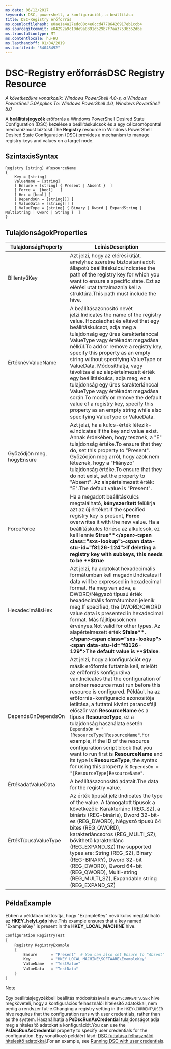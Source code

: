 ```yaml
---
ms.date: 06/12/2017
keywords: DSC, powershell, a konfigurációt, a beállítása
title: DSC-Registry erőforrás
ms.openlocfilehash: e0ae1a4a27edc08c4e6ccd47786426917eb1ccb4
ms.sourcegitcommit: e04292a9c10de9a8391d529b7f7aa3753b362dbe
ms.translationtype: MT
ms.contentlocale: hu-HU
ms.lasthandoff: 01/04/2019
ms.locfileid: "54048492"
---
```

# <a name="dsc-registry-resource"></a><span data-ttu-id="f8126-103">DSC-Registry erőforrás</span><span class="sxs-lookup"><span data-stu-id="f8126-103">DSC Registry Resource</span></span>

<span data-ttu-id="f8126-104">_A következőkre vonatkozik: Windows PowerShell 4.0-s, a Windows PowerShell 5.0_</span><span class="sxs-lookup"><span data-stu-id="f8126-104">_Applies To: Windows PowerShell 4.0, Windows PowerShell 5.0_</span></span>

<span data-ttu-id="f8126-105">A **beállításjegyzék** erőforrás a Windows PowerShell Desired State Configuration (DSC) kezelése a beállításkulcsok és a egy célcsomóponttal mechanizmust biztosít.</span><span class="sxs-lookup"><span data-stu-id="f8126-105">The **Registry** resource in Windows PowerShell Desired State Configuration (DSC) provides a mechanism to manage registry keys and values on a target node.</span></span>

## <a name="syntax"></a><span data-ttu-id="f8126-106">Szintaxis</span><span class="sxs-lookup"><span data-stu-id="f8126-106">Syntax</span></span>

```
Registry [string] #ResourceName
{
    Key = [string]
    ValueName = [string]
    [ Ensure = [string] { Present | Absent }  ]
    [ Force =  [bool]   ]
    [ Hex = [bool] ]
    [ DependsOn = [string[]] ]
    [ ValueData = [string[]] ]
    [ ValueType = [string] { Binary | Dword | ExpandString | MultiString | Qword | String }  ]
}
```

## <a name="properties"></a><span data-ttu-id="f8126-107">Tulajdonságok</span><span class="sxs-lookup"><span data-stu-id="f8126-107">Properties</span></span>

| <span data-ttu-id="f8126-108">Tulajdonság</span><span class="sxs-lookup"><span data-stu-id="f8126-108">Property</span></span> | <span data-ttu-id="f8126-109">Leírás</span><span class="sxs-lookup"><span data-stu-id="f8126-109">Description</span></span> |
| --- | --- |
| <span data-ttu-id="f8126-110">Billentyű</span><span class="sxs-lookup"><span data-stu-id="f8126-110">Key</span></span>| <span data-ttu-id="f8126-111">Azt jelzi, hogy az elérési útját, amelyhez szeretne biztosítani adott állapotú beállításkulcs.</span><span class="sxs-lookup"><span data-stu-id="f8126-111">Indicates the path of the registry key for which you want to ensure a specific state.</span></span> <span data-ttu-id="f8126-112">Ezt az elérési utat tartalmaznia kell a struktúra.</span><span class="sxs-lookup"><span data-stu-id="f8126-112">This path must include the hive.</span></span>|
| <span data-ttu-id="f8126-113">Értéknév</span><span class="sxs-lookup"><span data-stu-id="f8126-113">ValueName</span></span>| <span data-ttu-id="f8126-114">A beállításazonosító nevét jelzi.</span><span class="sxs-lookup"><span data-stu-id="f8126-114">Indicates the name of the registry value.</span></span> <span data-ttu-id="f8126-115">Hozzáadhat és eltávolíthat egy beállításkulcsot, adja meg a tulajdonság egy üres karakterlánccal ValueType vagy értékadat megadása nélkül.</span><span class="sxs-lookup"><span data-stu-id="f8126-115">To add or remove a registry key, specify this property as an empty string without specifying ValueType or ValueData.</span></span> <span data-ttu-id="f8126-116">Módosíthatja, vagy távolítsa el az alapértelmezett érték egy beállításkulcs, adja meg, ez a tulajdonság egy üres karakterlánccal ValueType vagy értékadat megadása során.</span><span class="sxs-lookup"><span data-stu-id="f8126-116">To modify or remove the default value of a registry key, specify this property as an empty string while also specifying ValueType or ValueData.</span></span>|
| <span data-ttu-id="f8126-117">Győződjön meg, hogy</span><span class="sxs-lookup"><span data-stu-id="f8126-117">Ensure</span></span>| <span data-ttu-id="f8126-118">Azt jelzi, ha a kulcs-érték létezik-e.</span><span class="sxs-lookup"><span data-stu-id="f8126-118">Indicates if the key and value exist.</span></span> <span data-ttu-id="f8126-119">Annak érdekében, hogy tesznek, a "E" tulajdonság értéke.</span><span class="sxs-lookup"><span data-stu-id="f8126-119">To ensure that they do, set this property to "Present".</span></span> <span data-ttu-id="f8126-120">Győződjön meg arról, hogy azok nem léteznek, hogy a "Hiányzó" tulajdonság értéke.</span><span class="sxs-lookup"><span data-stu-id="f8126-120">To ensure that they do not exist, set the property to "Absent".</span></span> <span data-ttu-id="f8126-121">Az alapértelmezett érték: "E".</span><span class="sxs-lookup"><span data-stu-id="f8126-121">The default value is "Present".</span></span>|
| <span data-ttu-id="f8126-122">Force</span><span class="sxs-lookup"><span data-stu-id="f8126-122">Force</span></span>| <span data-ttu-id="f8126-123">Ha a megadott beállításkulcs megtalálható, **kényszerített** felülírja azt az új értéket.</span><span class="sxs-lookup"><span data-stu-id="f8126-123">If the specified registry key is present, **Force** overwrites it with the new value.</span></span> <span data-ttu-id="f8126-124">Ha a beállításkulcs törlése az alkulcsok, ez kell lennie **$true**</span><span class="sxs-lookup"><span data-stu-id="f8126-124">If deleting a registry key with subkeys, this needs to be **$true**</span></span> |
| <span data-ttu-id="f8126-125">Hexadecimális</span><span class="sxs-lookup"><span data-stu-id="f8126-125">Hex</span></span>| <span data-ttu-id="f8126-126">Azt jelzi, ha adatokat hexadecimális formátumban kell megadni.</span><span class="sxs-lookup"><span data-stu-id="f8126-126">Indicates if data will be expressed in hexadecimal format.</span></span> <span data-ttu-id="f8126-127">Ha meg van adva, a DWORD/Négyszó típusú érték hexadecimális formátumban jelenik meg.</span><span class="sxs-lookup"><span data-stu-id="f8126-127">If specified, the DWORD/QWORD value data is presented in hexadecimal format.</span></span> <span data-ttu-id="f8126-128">Más fájltípusok nem érvényes.</span><span class="sxs-lookup"><span data-stu-id="f8126-128">Not valid for other types.</span></span> <span data-ttu-id="f8126-129">Az alapértelmezett érték **$false**.</span><span class="sxs-lookup"><span data-stu-id="f8126-129">The default value is **$false**.</span></span>|
| <span data-ttu-id="f8126-130">DependsOn</span><span class="sxs-lookup"><span data-stu-id="f8126-130">DependsOn</span></span>| <span data-ttu-id="f8126-131">Azt jelzi, hogy a konfigurációt egy másik erőforrás futtatnia kell, mielőtt az erőforrás konfigurálva van.</span><span class="sxs-lookup"><span data-stu-id="f8126-131">Indicates that the configuration of another resource must run before this resource is configured.</span></span> <span data-ttu-id="f8126-132">Például, ha az erőforrás-konfiguráció azonosítója letiltása, a futtatni kívánt parancsfájl először van **ResourceName** és a típusa **ResourceType**, ez a tulajdonság használata esetén `DependsOn = "[ResourceType]ResourceName"`.</span><span class="sxs-lookup"><span data-stu-id="f8126-132">For example, if the ID of the resource configuration script block that you want to run first is **ResourceName** and its type is **ResourceType**, the syntax for using this property is `DependsOn = "[ResourceType]ResourceName"`.</span></span>|
| <span data-ttu-id="f8126-133">Értékadat</span><span class="sxs-lookup"><span data-stu-id="f8126-133">ValueData</span></span>| <span data-ttu-id="f8126-134">A beállításazonosító adatait.</span><span class="sxs-lookup"><span data-stu-id="f8126-134">The data for the registry value.</span></span>|
| <span data-ttu-id="f8126-135">ÉrtékTípusa</span><span class="sxs-lookup"><span data-stu-id="f8126-135">ValueType</span></span>| <span data-ttu-id="f8126-136">Az érték típusát jelzi.</span><span class="sxs-lookup"><span data-stu-id="f8126-136">Indicates the type of the value.</span></span> <span data-ttu-id="f8126-137">A támogatott típusok a következők: Karakterlánc (REG_SZ), a bináris (REG-bináris), Dword 32-bit-es (REG_DWORD), Négyszó típusú 64 bites (REG_QWORD), karakterláncsoros (REG_MULTI_SZ), bővíthető karakterlánc (REG_EXPAND_SZ)</span><span class="sxs-lookup"><span data-stu-id="f8126-137">The supported types are: String (REG_SZ), Binary (REG-BINARY), Dword 32-bit (REG_DWORD), Qword 64-bit (REG_QWORD), Multi-string (REG_MULTI_SZ), Expandable string (REG_EXPAND_SZ)</span></span> |

## <a name="example"></a><span data-ttu-id="f8126-138">Példa</span><span class="sxs-lookup"><span data-stu-id="f8126-138">Example</span></span>

<span data-ttu-id="f8126-139">Ebben a példában biztosítja, hogy "ExampleKey" nevű kulcs megtalálható az **HKEY\_helyi\_gép** hive.</span><span class="sxs-lookup"><span data-stu-id="f8126-139">This example ensures that a key named "ExampleKey" is present in the **HKEY\_LOCAL\_MACHINE** hive.</span></span>

```powershell
Configuration RegistryTest
{
    Registry RegistryExample
    {
        Ensure      = "Present"  # You can also set Ensure to "Absent"
        Key         = "HKEY_LOCAL_MACHINE\SOFTWARE\ExampleKey"
        ValueName   = "TestValue"
        ValueData   = "TestData"
    }
}
```

> [!NOTE]
> <span data-ttu-id="f8126-140">Egy beállításjegyzékbeli beállítás módosításával a `HKEY\CURRENT\USER` hive megköveteli, hogy a konfigurációs felhasználói hitelesítő adatokkal, nem pedig a rendszer fut-e.</span><span class="sxs-lookup"><span data-stu-id="f8126-140">Changing a registry setting in the `HKEY\CURRENT\USER` hive requires that the configuration runs with user credentials, rather than as the system.</span></span> <span data-ttu-id="f8126-141">Használhatja a **PsDscRunAsCredential** tulajdonságot adja meg a hitelesítő adatokat a konfigurációt.</span><span class="sxs-lookup"><span data-stu-id="f8126-141">You can use the **PsDscRunAsCredential** property to specify user credentials for the configuration.</span></span> <span data-ttu-id="f8126-142">Egy vonatkozó példáért lásd: [DSC futtatása felhasználói hitelesítő adatokkal](../../../configurations/runAsUser.md).</span><span class="sxs-lookup"><span data-stu-id="f8126-142">For an example, see [Running DSC with user credentials](../../../configurations/runAsUser.md).</span></span>
